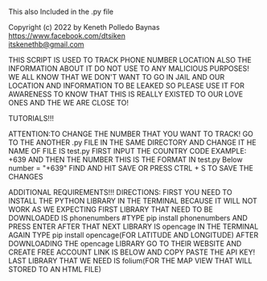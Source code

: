 This also Included in the .py file 

Copyright (c) 2022 by Keneth Polledo Baynas   
https://www.facebook.com/dtsiken             
itskenethb@gmail.com                         

THIS SCRIPT IS USED TO TRACK PHONE NUMBER LOCATION
ALSO THE INFORMATION ABOUT IT
DO NOT USE TO ANY MALICIOUS PURPOSES!
WE ALL KNOW THAT WE DON'T WANT TO GO IN JAIL AND OUR LOCATION AND INFORMATION TO BE LEAKED SO PLEASE USE IT FOR AWARENESS TO KNOW THAT THIS IS REALLY EXISTED TO OUR LOVE ONES AND THE WE ARE CLOSE TO!

TUTORIALS!!!

ATTENTION:TO CHANGE THE NUMBER THAT YOU WANT TO TRACK!
GO TO THE ANOTHER .py FILE IN THE SAME DIRECTORY AND CHANGE IT
HE NAME OF FILE IS test.py
FIRST INPUT THE COUNTRY CODE EXAMPLE: +639 AND THEN THE NUMBER
THIS IS THE FORMAT IN test.py Below
number = "+639<YOUR NUMBER YOU WANT TO TRACK ANY NUMBER NOT ONLY IN PHILIPPINES WILL ALSO WORK>"
FIND AND HIT SAVE OR PRESS CTRL + S TO SAVE THE CHANGES

ADDITIONAL REQUIREMENTS!!!
DIRECTIONS:
FIRST YOU NEED TO INSTALL THE PYTHON LIBRARY IN THE TERMINAL BECAUSE IT WILL NOT WORK AS WE EXPECTING
FIRST LIBRARY THAT NEED TO BE DOWNLOADED IS phonenumbers
#TYPE pip install phonenumbers AND PRESS ENTER
AFTER THAT NEXT LIBRARY IS opencage
IN THE TERMINAL AGAIN TYPE pip install opencage(FOR LATITUDE AND LONGITUDE)
AFTER DOWNLOADING THE opencage LIBRARY GO TO THEIR WEBSITE AND CREATE FREE ACCOUNT LINK IS BELOW AND COPY PASTE THE API KEY!
LAST LIBRARY THAT WE NEED IS folium(FOR THE MAP VIEW THAT WILL STORED TO AN HTML FILE)
